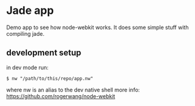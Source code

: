 # Jade app #

Demo app to see how node-webkit works.
It does some simple stuff with compiling jade.

## development setup
in dev mode run:

    $ nw "/path/to/this/repo/app.nw"

where nw is an alias to the dev native shell
more info: https://github.com/rogerwang/node-webkit
